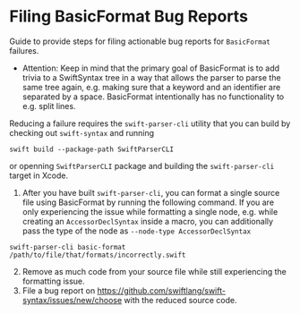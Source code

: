 # Filing BasicFormat Bug Reports

Guide to provide steps for filing actionable bug reports for `BasicFormat` failures.

- Attention: Keep in mind that the primary goal of BasicFormat is to add trivia to a SwiftSyntax tree in a way that allows the parser to parse the same tree again, e.g. making sure that a keyword and an identifier are separated by a space. BasicFormat intentionally has no functionality to e.g. split lines.

Reducing a failure requires the `swift-parser-cli` utility that you can build by checking out `swift-syntax` and running 
```
swift build --package-path SwiftParserCLI
```
or openning `SwiftParserCLI` package and building the `swift-parser-cli` target in Xcode.

1. After you have built `swift-parser-cli`, you can format a single source file using BasicFormat by running the following command. If you are only experiencing the issue while formatting a single node, e.g. while creating an `AccessorDeclSyntax` inside a macro, you can additionally pass the type of the node as `--node-type AccessorDeclSyntax` 
```
swift-parser-cli basic-format /path/to/file/that/formats/incorrectly.swift
```
2. Remove as much code from your source file while still experiencing the formatting issue.
3. File a bug report on <https://github.com/swiftlang/swift-syntax/issues/new/choose> with the reduced source code.

